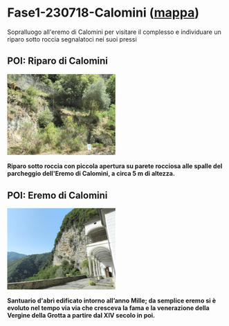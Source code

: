 # Fase1-230718-Calomini ([mappa](https://umap.openstreetmap.fr/it/map/fase1-230718-calomini_1085429?scaleControl=false&miniMap=false&scrollWheelZoom=false&zoomControl=true&editMode=disabled&moreControl=true&searchControl=null&tilelayersControl=null&embedControl=null&datalayersControl=true&onLoadPanel=none&captionBar=false&captionMenus=true))
Sopralluogo all'eremo di Calomini per visitare il complesso e individuare un riparo sotto roccia segnalatoci nei suoi pressi
## POI: Riparo di Calomini
[<img src='/vignettes/J0pJgj4R.jpg' width='250'/>](/vignettes/J0pJgj4R.jpg) 

**Riparo sotto roccia con piccola apertura su parete rocciosa alle spalle del parcheggio dell'Eremo di Calomini, a circa 5 m di altezza.**
## POI: Eremo di Calomini
[<img src='/vignettes/xCyLvWwJ.jpg' width='250'/>](/vignettes/xCyLvWwJ.jpg) 

**Santuario d'abrì edificato intorno all’anno Mille; da semplice eremo si è evoluto nel tempo via via che cresceva la fama e la venerazione della Vergine della Grotta a partire dal XIV secolo in poi.**
